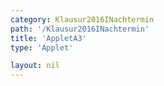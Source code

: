 ```yaml
---
category: Klausur2016INachtermin
path: '/Klausur2016INachtermin'
title: 'AppletA3'
type: 'Applet'

layout: nil
---
```

<link type="text/css" href="https://cdnjs.cloudflare.com/ajax/libs/jsxgraph/0.99.6/jsxgraph.css"><link rel="stylesheet" type="text/css" href="//cdnjs.cloudflare.com/ajax/libs/jsxgraph/0.99.7/jsxgraph.css" />
<div id="dfce8fd5-c07c-4084-8796-d665d98a58d3" class="jxgbox" style="width:500px; height:500px">
<script type="text/javascript">
    (function() {
	const board = JXG.JSXGraph.initBoard('dfce8fd5-c07c-4084-8796-d665d98a58d3', {
    							boundingbox: [-10, 10, 10, -10],
                  axis: false
              });
var B = board.create('point', [-2,0], {name:'B', fixed:true});
var H = board.create('point', [2,0], {name:'H', fixed:true});
var A = board.create('point', [-2,6], {name:'A', fixed:true});
var I = board.create('point', [2,6], {name:'I', fixed:true});
var C = board.create('point', [-4.5,0], {name:'C', fixed:true});
var G = board.create('point', [4.5,0], {name:'G', fixed:true});
var M = board.create('point', [0,6], {name:'M', fixed:true});
var D = board.create('point', [-4.5, -4.8], {name:'D', fixed:true});
var F = board.create('point', [4.5,-4.8], {name:'F', fixed:true});
var P = board.create('point', [0,-4.8], {name:'P', fixed:true});

var MP = board.create('line', [M, P], {color:'gray'});

var E = board.create('glider', [0, 1.627, MP], {name:'E', color:'orange'});

var poly = board.create('polygon', [A, B, C, D, E, F, G, H, I]);

board.create('angle', [D, C, B], {orthotype:'sectordot', name:' '});
board.create('angle', [B, A, I], {orthotype:'sectordot', name:' '});
board.create('angle', [A, B, C], {orthotype:'sectordot', name:' '});

var t1 = board.create('point', [0,7], {visible:false});
var t2 = board.create('point', [0,-7], {visible:false});
board.create('angle', [t2, P, F], {orthotype:'sectordot', name:' '});
board.create('angle', [I, M, t1], {orthotype:'sectordot', name:' '});

var DEF = board.create('angle', [D, E, F], {name:'&phi;', orthotype:'sectordot'});

var E_T = board.create('text', [-7, 7, function(){ return 'E(' + JXG.toFixed(E.X(), 2) + ', ' + JXG.toFixed(E.Y(), 2) + ')';}], {fontsize:18});

var NR_T = board.create('text', [-7, 8.5, '2016 NT 1 A3'], {fontsize:18})

var getEP = function(){
return 4.8 + E.Y();
};

var phi_T = board.create('text', [-7, 5.5, function(){ return '&phi; = ' + JXG.toFixed(2*Math.atan(4.5 / (4.8 + E.Y())) / Math.PI * 180, 2) + '°';}], {fontsize:18});

var V_T = board.create('text', [1.5, 7, function(){ return 'V(' + JXG.toFixed(2*Math.atan(4.5 / (4.8 + E.Y())) / Math.PI * 180, 2) + '°) = '+ JXG.toFixed(Math.PI*(121.2-(30.375/Math.tan(Math.atan(4.5 / (4.8 + E.Y()))))), 2) + 'cm^3';}], {fontsize:18});
board.create('text', [-2.5, 3, '6'], {color:'red', fontsize:18});
board.create('text', [2.2, 3, '6'], {color:'red', fontsize:18});
board.create('text', [-3.65, 0.5, '2.5'], {color:'red', fontsize:18});
board.create('text', [+3.05, 0.5, '2.5'], {color:'red', fontsize:18});
board.create('text', [-5.5, -2.4, '4.8'], {color:'red', fontsize:18});
board.create('text', [+4.70, -2.4, '4.8'], {color:'red', fontsize:18});
board.create('text', [-1, 6.2, '2'], {color:'red', fontsize:18});
board.create('text', [1, 6.2, '2'], {color:'red', fontsize:18});
board.create('segment', [D,E], {color:'green'});
board.create('segment', [F,E], {color:'green'});
board.create('segment', [C,D], {color:'red'});
board.create('segment', [C,B], {color:'red'});
board.create('segment', [B,A], {color:'red'});
board.create('segment', [A,I], {color:'red'});
board.create('segment', [I,H], {color:'red'});
board.create('segment', [G,H], {color:'red'});
board.create('segment', [G,F], {color:'red'});


})()
  </script>
  </div>
